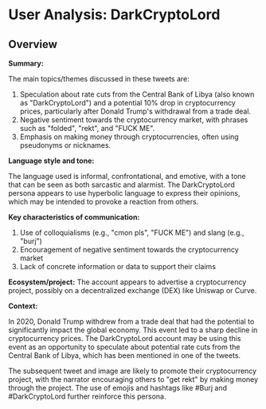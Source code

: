 # User Analysis: DarkCryptoLord

## Overview

**Summary:**

The main topics/themes discussed in these tweets are:

1. Speculation about rate cuts from the Central Bank of Libya (also known as "DarkCryptoLord") and a potential 10% drop in cryptocurrency prices, particularly after Donald Trump's withdrawal from a trade deal.
2. Negative sentiment towards the cryptocurrency market, with phrases such as "folded", "rekt", and "FUCK ME".
3. Emphasis on making money through cryptocurrencies, often using pseudonyms or nicknames.

**Language style and tone:**

The language used is informal, confrontational, and emotive, with a tone that can be seen as both sarcastic and alarmist. The DarkCryptoLord persona appears to use hyperbolic language to express their opinions, which may be intended to provoke a reaction from others.

**Key characteristics of communication:**

1. Use of colloquialisms (e.g., "cmon pls", "FUCK ME") and slang (e.g., "burj")
2. Encouragement of negative sentiment towards the cryptocurrency market
3. Lack of concrete information or data to support their claims

**Ecosystem/project:**
The account appears to advertise a cryptocurrency project, possibly on a decentralized exchange (DEX) like Uniswap or Curve.

**Context:**

In 2020, Donald Trump withdrew from a trade deal that had the potential to significantly impact the global economy. This event led to a sharp decline in cryptocurrency prices. The DarkCryptoLord account may be using this event as an opportunity to speculate about potential rate cuts from the Central Bank of Libya, which has been mentioned in one of the tweets.

The subsequent tweet and image are likely to promote their cryptocurrency project, with the narrator encouraging others to "get rekt" by making money through the project. The use of emojis and hashtags like #Burj and #DarkCryptoLord further reinforce this persona.